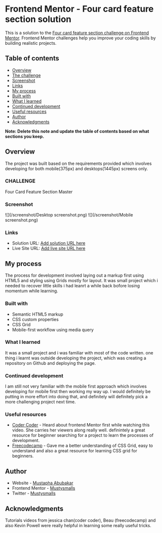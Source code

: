 # Frontend Mentor - Four card feature section solution

This is a solution to the [Four card feature section challenge on Frontend Mentor](https://www.frontendmentor.io/challenges/four-card-feature-section-weK1eFYK). Frontend Mentor challenges help you improve your coding skills by building realistic projects.

## Table of contents

- [Overview](#overview)
- [The challenge](FOUR-CARD_FEATURE-SECTION-MASTER)
- [Screenshot](#screenshot)
- [Links](#links)
- [My process](#my-process)
- [Built with](#built-with)
- [What I learned](#what-i-learned)
- [Continued development](#continued-development)
- [Useful resources](#useful-resources)
- [Author](#author)
- [Acknowledgments](#acknowledgments)

**Note: Delete this note and update the table of contents based on what sections you keep.**

## Overview

The project was built based on the requirements provided which involves developing for both mobile(375px) and desktops(1445px) screens only.

### CHALLENGE

Four Card Feature Section Master

### Screenshot

![](/screenshot/Desktop screenshot.png)
![](/screenshot/Mobile screenshot.png)

### Links

- Solution URL: [Add solution URL here](https://your-solution-url.com)
- Live Site URL: [Add live site URL here](https://your-live-site-url.com)

## My process

The process for development involved laying out a markup first using HTML5 and styling using Grids mostly for layout.
It was small project which i needed to recover little skills i had leanrt a while back bofore losing momentum while learning.

### Built with

- Semantic HTML5 markup
- CSS custom properties
- CSS Grid
- Mobile-first workflow using media query

### What I learned

It was a small project and i was familiar with most of the code written.
one thing i learnt was outside developing the project, which was creating a repository on Github and deploying the page.

### Continued development

I am still not very familiar with the mobile first approach which involves developing for mobile first then working my way up.
I would definitely be putting in more effort into doing that, and definitely will definitely pick a more challenging project next time.

### Useful resources

- [Coder Coder](https://www.youtube.com/watch?v=8w_kHIAkucA&t=8s) - Heard about frontend Mentor first while watching this video. She carries her viewers along really well. definintely a great resource for beginner searching for a project to learn the processes of development.
- [Freecodecamp](https://youtu.be/t6CBKf8K_Ac) - Gave me a better understanding of CSS Grid, easy to understand and also a great resource for learning CSS grid for beginners.

## Author

- Website - [Mustapha Abubakar](https://www.your-site.com)
- Frontend Mentor - [Mustysmalls](https://www.frontendmentor.io/profile/mustysmalls)
- Twitter - [Mustysmalls](https://www.twitter.com/mustysmalls)

## Acknowledgments

Tutorials videos from jessica chan(coder coder), Beau (freecodecamp) and also Kevin Powell were really helpful in learning some really useful tricks.
